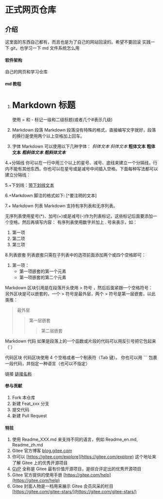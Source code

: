 # 正式网页仓库

## 介绍

这里面的东西自己都有，而且也是为了自己的网站回滚的。希望不要回滚
实践一下 git，也学习一下 md 文件系统怎么用

#### 软件架构

自己的网页和学习仓库

#### md 教程

1.  # Markdown 标题
    使用 = 和 - 标记一级和二级标题(或者几个#表示几级)
2.  Markdown 段落
    Markdown 段落没有特殊的格式，直接编写文字就好，段落的换行是使用两个以上空格加上回车。

3.  字体
    Markdown 可以使用以下几种字体：
    _斜体文本_
    _斜体文本_
    **粗体文本**
    **粗体文本**
    **_粗斜体文本_**
    **_粗斜体文本_**

4.+分隔线
你可以在一行中用三个以上的星号、减号、底线来建立一个分隔线，行内不能有其他东西。你也可以在星号或是减号中间插入空格。下面每种写法都可以建立分隔线：

5.+下划线：<u>带下划线文本</u>

6.+Markdown 脚注的格式如下:
[^要注明的文本]

7.+ Markdown 列表
Markdown 支持有序列表和无序列表。

无序列表使用星号(\*)、加号(+)或是减号(-)作为列表标记，这些标记后面要添加一个空格，然后再填写内容：
有序列表使用数字并加上 . 号来表示，如：

1. 第一项
2. 第二项
3. 第三项

8.列表嵌套
列表嵌套只需在子列表中的选项前面添加两个或四个空格即可：

1. 第一项：
   - 第一项嵌套的第一个元素
   - 第一项嵌套的第二个元素

Markdown 区块引用是在段落开头使用 > 符号 ，然后后面紧跟一个空格符号：
另外区块是可以嵌套的，一个 > 符号是最外层，两个 > 符号是第一层嵌套，以此类推：

> 最外层
>
> > 第一层嵌套
> >
> > > 第二层嵌套

Markdown 代码
如果是段落上的一个函数或片段的代码可以用反引号把它包起来（`）

代码区块
代码区块使用 4 个空格或者一个制表符（Tab 键）。
你也可以用 ``` 包裹一段代码，并指定一种语言（也可以不指定）

链接
[链接名称](链接地址)

#### 参与贡献

1.  Fork 本仓库
2.  新建 Feat_xxx 分支
3.  提交代码
4.  新建 Pull Request

#### 特技

1.  使用 Readme_XXX.md 来支持不同的语言，例如 Readme_en.md, Readme_zh.md
2.  Gitee 官方博客 [blog.gitee.com](https://blog.gitee.com)
3.  你可以 [https://gitee.com/explore](https://gitee.com/explore) 这个地址来了解 Gitee 上的优秀开源项目
4.  [GVP](https://gitee.com/gvp) 全称是 Gitee 最有价值开源项目，是综合评定出的优秀开源项目
5.  Gitee 官方提供的使用手册 [https://gitee.com/help](https://gitee.com/help)
6.  Gitee 封面人物是一档用来展示 Gitee 会员风采的栏目 [https://gitee.com/gitee-stars/](https://gitee.com/gitee-stars/)
